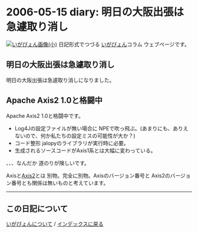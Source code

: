 2006-05-15 diary: 明日の大阪出張は急遽取り消し
=====================================================================================================
[![いがぴょん画像(小)](https://igapyon.github.io/diary/images/iga200306s.jpg "いがぴょん")](https://igapyon.github.io/diary/memo/memoigapyon.html) 日記形式でつづる [いがぴょん](https://igapyon.github.io/diary/memo/memoigapyon.html)コラム ウェブページです。

## 明日の大阪出張は急遽取り消し

明日の大阪出張は急遽取り消しになりました。


## Apache Axis2 1.0と格闘中

Apache Axis2 1.0と格闘中です。

* Log4Jの設定ファイルが無い場合に NPEで吹っ飛ぶ。(あまりにも、ありえないので、何か私たちの設定ミスの可能性が大か？)
* コード整形 jalopyのライブラリが実行時に必要。
* 生成されるソースコードがAxis1系とは大幅に変わっている。

、、、なんだか 道のりが険しいです。

Axisと[Axis2](https://axis.apache.org/axis2/java/core/)とは 別物。完全に別物。Axisのバージョン番号と Axis2のバージョン番号とも関係は無いものと考えています。


----------------------------------------------------------------------------------------------------

## この日記について
[いがぴょんについて](https://igapyon.github.io/diary/memo/memoigapyon.html) / [インデックスに戻る](https://igapyon.github.io/diary/idxall.html)

